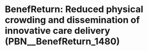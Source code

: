 # BenefReturn: __Reduced physical crowding and dissemination of innovative care delivery__ (PBN__BenefReturn_1480)

